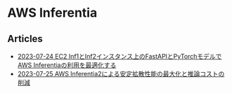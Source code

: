 # AWS Inferentia

## Articles

- [2023-07-24 EC2 Inf1とInf2インスタンス上のFastAPIとPyTorchモデルでAWS Inferentiaの利用を最適化する](https://aws.amazon.com/jp/blogs/machine-learning/optimize-aws-inferentia-utilization-with-fastapi-and-pytorch-models-on-amazon-ec2-inf1-inf2-instances/)
- [2023-07-25 AWS Inferentia2による安定拡散性能の最大化と推論コストの削減](https://aws.amazon.com/jp/blogs/machine-learning/maximize-stable-diffusion-performance-and-lower-inference-costs-with-aws-inferentia2/)